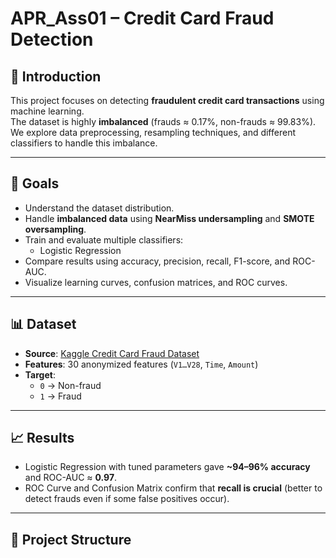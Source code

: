 # APR_Ass01 – Credit Card Fraud Detection

## 📌 Introduction
This project focuses on detecting **fraudulent credit card transactions** using machine learning.  
The dataset is highly **imbalanced** (frauds ≈ 0.17%, non-frauds ≈ 99.83%).  
We explore data preprocessing, resampling techniques, and different classifiers to handle this imbalance.

---

## 🎯 Goals
- Understand the dataset distribution.  
- Handle **imbalanced data** using **NearMiss undersampling** and **SMOTE oversampling**.  
- Train and evaluate multiple classifiers:
  - Logistic Regression
- Compare results using accuracy, precision, recall, F1-score, and ROC-AUC.  
- Visualize learning curves, confusion matrices, and ROC curves.  

---

## 📊 Dataset
- **Source**: [Kaggle Credit Card Fraud Dataset](https://www.kaggle.com/mlg-ulb/creditcardfraud)  
- **Features**: 30 anonymized features (`V1…V28`, `Time`, `Amount`)  
- **Target**:  
  - `0` → Non-fraud  
  - `1` → Fraud  

---

## 📈 Results
- Logistic Regression with tuned parameters gave **~94–96% accuracy** and ROC-AUC ≈ **0.97**.   
- ROC Curve and Confusion Matrix confirm that **recall is crucial** (better to detect frauds even if some false positives occur).  

---

## 📂 Project Structure
